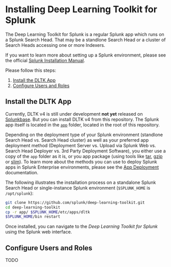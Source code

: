 # Installing Deep Learning Toolkit for Splunk

The Deep Learning Toolkit for Splunk is a regular Splunk app which runs on a Splunk Search Head. That may be a standlone Search Head or a cluster of Search Heads accessing one or more Indexers.

If you want to learn more about setting up a Splunk environment, please see the official [Splunk Installation Manual](https://docs.splunk.com/Documentation/Splunk/latest/Installation).

Please follow this steps:

1. [Install the DLTK App](#install-the-app)
2. [Configure Users and Roles](#configure-users-and-roles)

## Install the DLTK App

Currently, DLTK v4 is still under development **not yet** released on [Splunkbase](https://splunkbase.splunk.com/). But you can install DLTK v4 from this repository. The Splunk app itself is located in the [`app`](../../app/) folder, located in the root of this repository.

Depending on the deployment type of your Splunk environment (standlone Search Head vs. Search Head cluster) as well as your preferred app deployment method (Deployment Server vs. Upload via Splunk Web vs. Search Head Deployer vs. 3rd Party Deployment Software), you either use a copy of the `app` folder as it is, or you app package (using tools like [tar](https://en.wikipedia.org/wiki/Tar_(computing)), [gzip](https://en.wikipedia.org/wiki/Gzip) or [slim]( https://dev.splunk.com/enterprise/docs/releaseapps/packagingtoolkit/pkgtoolkitref/packagingtoolkitcli#slim-package)). To learn more about the methods you can use to deploy Splunk apps in Splunk Enterprise environments, please see the [App Deployment](https://docs.splunk.com/Documentation/Splunk/latest/Admin/Deployappsandadd-ons) documentation.

The following illustrates the installation process on a standalone Splunk Search Head or single-instance Splunk environment (`$SPLUNK_HOME` is `/opt/splunk`):

```bash
git clone https://github.com/splunk/deep-learning-toolkit.git
cd deep-learning-toolkit
cp -r app/ $SPLUNK_HOME/etc/apps/dltk
$SPLUNK_HOME/bin restart
```

Once installed, you can navigate to the *Deep Learning Toolkit for Splunk* using the Splunk web interface.

## Configure Users and Roles

TODO